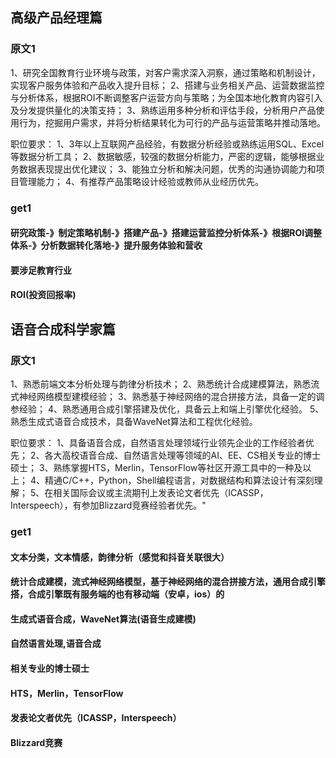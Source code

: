 ## 高级产品经理篇

### 原文1
1、研究全国教育行业环境与政策，对客户需求深入洞察，通过策略和机制设计，实现客户服务体验和产品收入提升目标；
2、搭建与业务相关产品、运营数据监控与分析体系，根据ROI不断调整客户运营方向与策略；为全国本地化教育内容引入及分发提供量化的决策支持；
3、熟练运用多种分析和评估手段，分析用户产品使用行为，挖掘用户需求，并将分析结果转化为可行的产品与运营策略并推动落地。

职位要求：
1、3年以上互联网产品经验，有数据分析经验或熟练运用SQL、Excel等数据分析工具；
2、数据敏感，较强的数据分析能力，严密的逻辑，能够根据业务数据表现提出优化建议；
3、能独立分析和解决问题，优秀的沟通协调能力和项目管理能力；
4、有推荐产品策略设计经验或教师从业经历优先。

### get1
#### 研究政策-》制定策略机制-》搭建产品-》搭建运营监控分析体系-》根据ROI调整体系-》分析数据转化落地-》提升服务体验和营收

#### 要涉足教育行业

#### ROI(投资回报率)


## 语音合成科学家篇

### 原文1

1、熟悉前端文本分析处理与韵律分析技术； 
2、熟悉统计合成建模算法，熟悉流式神经网络模型建模经验； 
3、熟悉基于神经网络的混合拼接方法，具备一定的调参经验； 
4、熟悉通用合成引擎搭建及优化，具备云上和端上引擎优化经验。 
5、熟悉生成式语音合成技术，具备WaveNet算法和工程优化经验。 

职位要求： 
1、具备语音合成，自然语言处理领域行业领先企业的工作经验者优先； 
2、各大高校语音合成、自然语言处理等领域的AI、EE、CS相关专业的博士硕士； 
3、熟练掌握HTS，Merlin，TensorFlow等社区开源工具中的一种及以上； 
4、精通C/C++，Python，Shell编程语言，对数据结构和算法设计有深刻理解； 
5、在相关国际会议或主流期刊上发表论文者优先（ICASSP，Interspeech），有参加Blizzard竞赛经验者优先。"

### get1

#### 文本分类，文本情感，韵律分析（感觉和抖音关联很大）

#### 统计合成建模，流式神经网络模型，基于神经网络的混合拼接方法，通用合成引擎搭，合成引擎既有服务端的也有移动端（安卓，ios）的

#### 生成式语音合成，WaveNet算法(语音生成建模)

#### 自然语言处理,语音合成

#### 相关专业的博士硕士

#### HTS，Merlin，TensorFlow

#### 发表论文者优先（ICASSP，Interspeech）

#### Blizzard竞赛